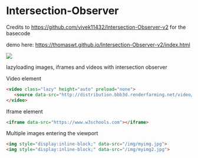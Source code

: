 # Intersection-Observer
Credits to https://github.com/vivek11432/Intersection-Observer-v2 for the basecode

demo here: https://thomaswt.github.io/Intersection-Observer-v2/index.html

<img src="https://i.imgur.com/VOpM6Qn.gif">

lazyloading images, iframes and videos with intersection observer


Video element
```html
<video class="lazy" height="auto" preload="none">
   <source data-src="http://distribution.bbb3d.renderfarming.net/video/mp4/bbb_sunflower_1080p_60fps_normal.mp4" type="video/mp4">
</video>
```

Iframe element
```html
<iframe data-src="https://www.w3schools.com"></iframe>
```


Multiple images entering the viewport
```html
<img style="display:inline-block;" data-src="/img/myimg.jpg">
<img style="display:inline-block;" data-src="/img/myimg2.jpg">
```
